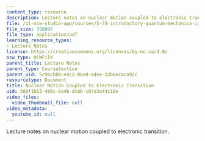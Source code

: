 ```yaml
---
content_type: resource
description: Lecture notes on nuclear motion coupled to electronic transition.
file: /ol-ocw-studio-app/courses/5-74-introductory-quantum-mechanics-ii-spring-2009/388f1b53486c6a4bdc0bc07a3a44c16e_MIT5_74s09_lec08.pdf
file_size: 358097
file_type: application/pdf
learning_resource_types:
- Lecture Notes
license: https://creativecommons.org/licenses/by-nc-sa/4.0/
ocw_type: OCWFile
parent_title: Lecture Notes
parent_type: CourseSection
parent_uid: 5c9bcb80-e4c2-86e8-e4ee-32b8ecaca92c
resourcetype: Document
title: Nuclear Motion Coupled to Electronic Transition
uid: 388f1b53-486c-6a4b-dc0b-c07a3a44c16e
video_files:
  video_thumbnail_file: null
video_metadata:
  youtube_id: null
---
```

Lecture notes on nuclear motion coupled to electronic transition.
